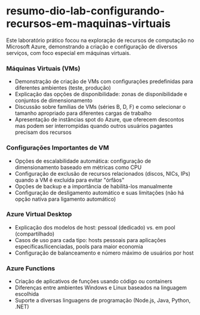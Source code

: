 # resumo-dio-lab-configurando-recursos-em-maquinas-virtuais

Este laboratório prático focou na exploração de recursos de computação no Microsoft Azure, demonstrando a criação e configuração de diversos serviços, com foco especial em máquinas virtuais.

### Máquinas Virtuais (VMs)

- Demonstração de criação de VMs com configurações predefinidas para diferentes ambientes (teste, produção)
- Explicação das opções de disponibilidade: zonas de disponibilidade e conjuntos de dimensionamento
- Discussão sobre famílias de VMs (séries B, D, F) e como selecionar o tamanho apropriado para diferentes cargas de trabalho
- Apresentação de instâncias spot do Azure, que oferecem descontos mas podem ser interrompidas quando outros usuários pagantes precisam dos recursos

### Configurações Importantes de VM

- Opções de escalabilidade automática: configuração de dimensionamento baseado em métricas como CPU
- Configuração de exclusão de recursos relacionados (discos, NICs, IPs) quando a VM é excluída para evitar "órfãos"
- Opções de backup e a importância de habilitá-los manualmente
- Configuração de desligamento automático e suas limitações (não há opção nativa para ligamento automático)

### Azure Virtual Desktop

- Explicação dos modelos de host: pessoal (dedicado) vs. em pool (compartilhado)
- Casos de uso para cada tipo: hosts pessoais para aplicações específicas/licenciadas, pools para maior economia
- Configuração de balanceamento e número máximo de usuários por host

### Azure Functions

- Criação de aplicativos de funções usando código ou containers
- Diferenças entre ambientes Windows e Linux baseados na linguagem escolhida
- Suporte a diversas linguagens de programação (Node.js, Java, Python, .NET)
